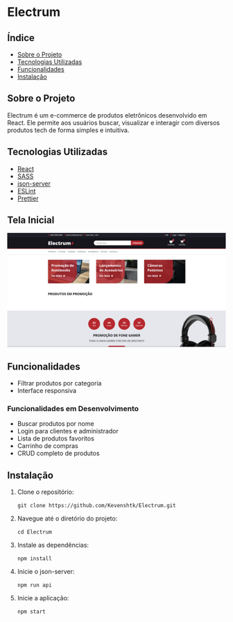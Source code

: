 # Electrum

## Índice

- [Sobre o Projeto](#sobre-o-projeto)
- [Tecnologias Utilizadas](#tecnologias-utilizadas)
- [Funcionalidades](#funcionalidades)
- [Instalação](#instalação)

## Sobre o Projeto

Electrum é um e-commerce de produtos eletrônicos desenvolvido em React. Ele permite aos usuários buscar, visualizar e interagir com diversos produtos tech de forma simples e intuitiva.

## Tecnologias Utilizadas

- [React](https://reactjs.org/)
- [SASS](https://sass-lang.com/)
- [json-server](https://www.npmjs.com/package/json-server)
- [ESLint](https://eslint.org)
- [Prettier](https://prettier.io)

## Tela Inicial

![Tela Inicial](https://github.com/Kevenshtk/Electrum/blob/main/public/telaInicial.png)

## Funcionalidades

- Filtrar produtos por categoria
- Interface responsiva

### Funcionalidades em Desenvolvimento

- Buscar produtos por nome
- Login para clientes e administrador
- Lista de produtos favoritos
- Carrinho de compras
- CRUD completo de produtos

## Instalação

1. Clone o repositório:
   ```terminal
   git clone https://github.com/Kevenshtk/Electrum.git

2. Navegue até o diretório do projeto:
   ```terminal
   cd Electrum

3. Instale as dependências:
   ```terminal
   npm install

4. Inicie o json-server:
   ```terminal
   npm run api
   
5. Inicie a aplicação:
   ```terminal
   npm start
